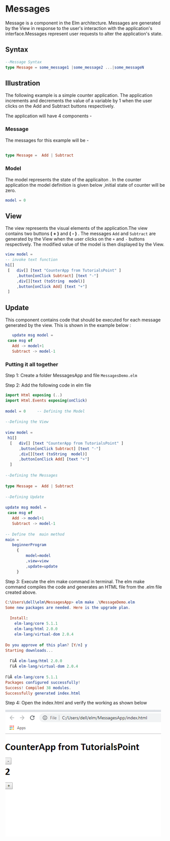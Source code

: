 # Messages

Message is a component in the Elm architecture. Messages are generated by the View in response to the user's interaction with the application's interface.Messages represent user requests to alter the application's state.

## Syntax 

```elm
--Message Syntax
type Message = some_message1 |some_message2 ...|some_messageN
```
## Illustration

The following example is a simple counter application. The application increments and decrements the value of a variable by 1 when the user clicks on the Add and Subtract buttons respectively.

The application will have 4 components - 

### Message
The messages for this example will be -

```elm

type Message =  Add | Subtract

```

### Model

The model represents the state of the applicaiton . In the counter application the model definition is given below ,initial state of counter will be zero.

```elm
model = 0
```

## View

 The view represents the visual elements of the application.The view contains two buttons **( + )** and **( - )** . The messages `Add` and `Subtract` are generated by the View when the user clicks on the `+` and `-` buttons respectively. The modified value of the model is then displayed by the View.

 ```elm
view model =
-- invoke text function
 h1[]
  [   div[] [text "CounterApp from TutorialsPoint" ]
      ,button[onClick Subtract] [text "-"]
      ,div[][text (toString  model)]
      ,button[onClick Add] [text "+"]
  ]

 ```
## Update

This component contains code that should be executed for each message generated by the view. This is shown in the example below :

```elm
   update msg model =
 case msg of
   Add -> model+1
   Subtract -> model-1
```

### Putting it all together

Step 1: Create a folder MessagesApp and file `MessagesDemo.elm`

Step 2: Add the following code in elm file

```elm
import Html exposing (..)
import Html.Events exposing(onClick)

model = 0     -- Defining the Model

--Defining the View

view model =  
 h1[]
  [   div[] [text "CounterApp from TutorialsPoint" ]
      ,button[onClick Subtract] [text "-"]
      ,div[][text (toString  model)]
      ,button[onClick Add] [text "+"]
  ]

--Defining the Messages

type Message =  Add | Subtract

--Defining Update

update msg model =
 case msg of 
   Add -> model+1
   Subtract -> model-1

-- Define the  main method
main =
   beginnerProgram
     {
         model=model
         ,view=view
         ,update=update
     }

```

Step 3:  Execute the elm make command in terminal. The elm make command compiles the code and generates an HTML file from the .elm file created above.

```elm
C:\Users\dell\elm\MessagesApp> elm make .\MessageDemo.elm
Some new packages are needed. Here is the upgrade plan.

  Install:
    elm-lang/core 5.1.1
    elm-lang/html 2.0.0
    elm-lang/virtual-dom 2.0.4

Do you approve of this plan? [Y/n] y
Starting downloads...

  ΓùÅ elm-lang/html 2.0.0
  ΓùÅ elm-lang/virtual-dom 2.0.4

ΓùÅ elm-lang/core 5.1.1
Packages configured successfully!
Success! Compiled 38 modules.
Successfully generated index.html

```

Step 4: Open the index.html and verify the working as shown below

!["Messages"](https://github.com/kannans89/ElmRepo/blob/master/images/17_counter_messagesapp.PNG?raw=true)
